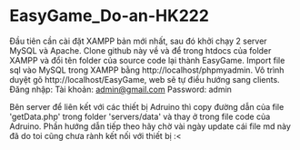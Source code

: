 # EasyGame_Do-an-HK222
Đầu tiên cần cài đặt XAMPP bản mới nhất, sau đó khởi chạy 2 server MySQL và Apache.
Clone github này về và để trong htdocs của folder XAMPP và đổi tên folder của source code lại thành EasyGame.
Import file sql vào MySQL trong XAMPP bằng http://localhost/phpmyadmin.
Vô trình duyệt gõ http://localhost/EasyGame, web sẽ tự điều hướng sang clients.
Đăng nhập: 
  Tài khoản: admin@gmail.com 
  Password: admin

Bên server để liên kết với các thiết bị Adruino thì copy đường dẫn của file 'getData.php' trong folder 'servers/data' và thay ở trong file code của Adruino.
Phần hướng dẫn tiếp theo hãy chờ vài ngày update cái file md này đã do toi cũng chưa rành kết nối với thiết bị :<

